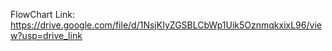 FlowChart Link:  https://drive.google.com/file/d/1NsjKIyZGSBLCbWp1Uik5OznmqkxixL96/view?usp=drive_link

